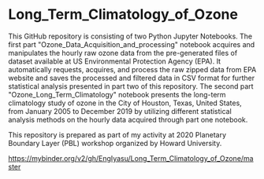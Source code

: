 # Long_Term_Climatology_of_Ozone
This GitHub repository is consisting of two Python Jupyter Notebooks. The first part "Ozone_Data_Acquisition_and_processing" notebook acquires and manipulates the hourly raw ozone data from the pre-generated files of dataset available at US Environmental Protection Agency (EPA). It automatically requests, acquires, and process the raw zipped data from EPA website and saves the processed and filtered data in CSV format for further statistical analysis presented in part two of this repository. The second part "Ozone_Long_Term_Climatology" notebook presents the long-term climatology study of ozone in the City of Houston, Texas, United States, from January 2005 to December 2019 by utilizing different statistical analysis methods on the hourly data acquired through part one notebook.

This repository is prepared as part of my activity at 2020 Planetary Boundary Layer (PBL) workshop organized by Howard University.

https://mybinder.org/v2/gh/EngIyasu/Long_Term_Climatology_of_Ozone/master
